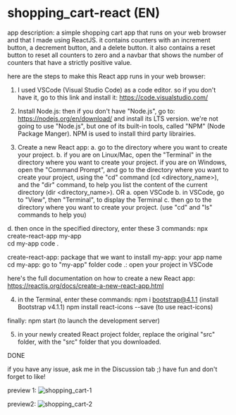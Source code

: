 # shopping_cart-react (EN)
app description:
a simple shopping cart app that runs on your web browser and that I made using ReactJS.
it contains counters with an increment button, a decrement button, and a delete button. 
it also contains a reset button to reset all counters to zero and a navbar that shows the number of counters that have a strictly positive value.

here are the steps to make this React app runs in your web browser:
1. I used VSCode (Visual Studio Code) as a code editor. so if you don't have it, go to this link and install it:
https://code.visualstudio.com/

2. Install Node.js:
then if you don't have "Node.js", go to: https://nodejs.org/en/download/
and install its LTS version.
we're not going to use "Node.js", but one of its built-in tools, called "NPM" (Node Package Manger).
NPM is used to install third party librairies.

3. Create a new React app:
a. go to the directory where you want to create your project.
b. if you are on Linux/Mac, open the "Terminal" in the directory where you want to create your project.
if you are on Windows, open the "Command Prompt", and go to the directory where you want to create your project, using the "cd" command (cd <directory_name>),
and the "dir" command, to help you list the content of the current directory (dir <directory_name>).
OR
a. open VSCode
b. in VSCode, go to "View", then "Terminal", to display the Terminal
c. then go to the directory where you want to create your project. (use "cd" and "ls" commands to help you)

d. then once in the specified directory, enter these 3 commands:
npx create-react-app my-app         
cd my-app
code .

create-react-app: package that we want to install
my-app:     your app name
cd my-app:  go to "my-app" folder
code .:     open your project in VSCode

here's the full documentation on how to create a new React app: https://reactjs.org/docs/create-a-new-react-app.html

4. in the Terminal, enter these commands:
npm i bootstrap@4.1.1           (install Bootstrap v4.1.1)
npm install react-icons --save  (to use react-icons)

finally:
npm start (to launch the development server)

5. in your newly created React project folder, replace the original "src" folder, with the "src" folder that you downloaded.

DONE

if you have any issue, ask me in the Discussion tab ;)
have fun and don't forget to like!

preview 1:
![shopping_cart-1](https://user-images.githubusercontent.com/72648203/108029876-8bba9700-702e-11eb-901e-5d94d2f8770f.png)

preview2:
![shopping_cart-2](https://user-images.githubusercontent.com/72648203/108029882-8cebc400-702e-11eb-8f1a-bb1c00b6b2b8.png)
